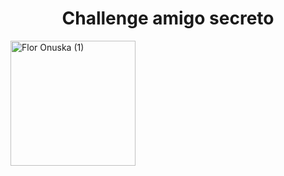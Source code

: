 <h1 align="center"> Challenge amigo secreto </h1>
<img width="200" height="200" align="center" alt="Flor Onuska (1)" src="https://github.com/user-attachments/assets/0d6f4b32-4bc9-471e-817b-c621517e6959" />

